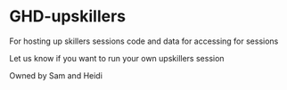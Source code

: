 # GHD-upskillers
For hosting up skillers sessions code and data for accessing for sessions

Let us know if you want to run your own upskillers session

Owned by Sam and Heidi
